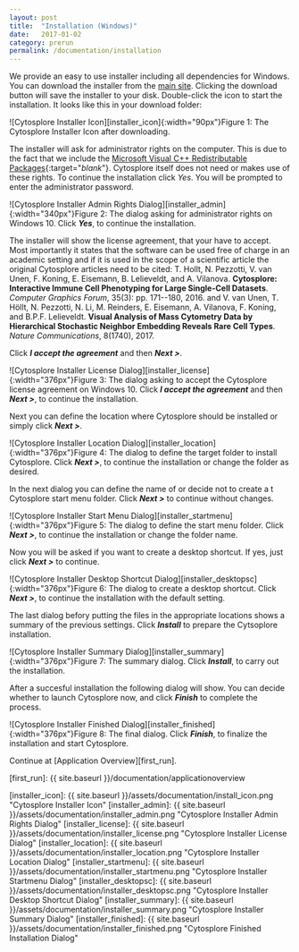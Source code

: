 ```yaml
---
layout: post
title:  "Installation (Windows)"
date:   2017-01-02
category: prerun
permalink: /documentation/installation
---
```

We provide an easy to use installer including all dependencies for Windows. You can download the installer from the [main site][main].
Clicking the download button will save the installer to your disk. Double-click the icon to start the installation. It looks like this in your download folder:

![Cytosplore Installer Icon][installer_icon]{:width="90px"}<span class="caption">Figure 1: The Cytosplore Installer Icon after downloading.</span>

The installer will ask for administrator rights on the computer. This is due to the fact that we include the [Microsoft Visual C++ Redistributable Packages][vcredist]{:target="_blank_"}. Cytosplore itself does not need or makes use of these rights. To continue the installation click *Yes*. You will be prompted to enter the administrator password.

![Cytosplore Installer Admin Rights Dialog][installer_admin]{:width="340px"}<span class="caption">Figure 2: The dialog asking for administrator rights on Windows 10. Click *__Yes__*, to continue the installation.</span>

The installer will show the license agreement, that your have to accept. Most importantly it states that the software can be used free of charge in an academic setting and if it is used in the scope of a scientific article the original Cytosplore articles need to be cited:
T. Hollt, N. Pezzotti, V. van Unen, F. Koning, E. Eisemann, B. Lelieveldt, and A. Vilanova. **Cytosplore: Interactive Immune Cell Phenotyping for Large Single-Cell Datasets**. *Computer Graphics Forum*, 35(3): pp. 171--180, 2016.
and
V. van Unen, T. Höllt, N. Pezzotti, N. Li, M. Reinders, E. Eisemann, A. Vilanova, F. Koning, and B.P.F. Lelieveldt. **Visual Analysis of Mass Cytometry Data by Hierarchical Stochastic Neighbor Embedding Reveals Rare Cell Types**. *Nature Communications*, 8(1740), 2017.

Click *__I accept the agreement__* and then *__Next >__*.

![Cytosplore Installer License Dialog][installer_license]{:width="376px"}<span class="caption">Figure 3: The dialog asking to accept the Cytosplore license agreement on Windows 10. Click *__I accept the agreement__* and then *__Next >__*, to continue the installation.</span>

Next you can define the location where Cytosplore should be installed or simply click *__Next >__*.

![Cytosplore Installer Location Dialog][installer_location]{:width="376px"}<span class="caption">Figure 4: The dialog to define the target folder to install Cytosplore. Click *__Next >__*, to continue the installation or change the folder as desired.</span>

In the next dialog you can define the name of or decide not to create a t Cytosplore start menu folder. Click *__Next >__* to continue without changes.

![Cytosplore Installer Start Menu Dialog][installer_startmenu]{:width="376px"}<span class="caption">Figure 5: The dialog to define the start menu folder. Click *__Next >__*, to continue the installation or change the folder name.</span>

Now you will be asked if you want to create a desktop shortcut. If yes, just click *__Next >__* to continue.

![Cytosplore Installer Desktop Shortcut Dialog][installer_desktopsc]{:width="376px"}<span class="caption">Figure 6: The dialog to create a desktop shortcut. Click *__Next >__*, to continue the installation with the default setting.</span>

The last dialog befory putting the files in the appropriate locations shows a summary of the previous settings. Click *__Install__* to prepare the Cytsoplore installation.

![Cytosplore Installer Summary Dialog][installer_summary]{:width="376px"}<span class="caption">Figure 7: The summary dialog. Click *__Install__*, to carry out the installation.</span>

After a succesful installation the following dialog will show. You can decide whether to launch Cytosplore now, and click *__Finish__* to complete the process.

![Cytosplore Installer Finished Dialog][installer_finished]{:width="376px"}<span class="caption">Figure 8: The final dialog. Click *__Finish__*, to finalize the installation and start Cytosplore.</span>

Continue at [Application Overview][first_run].

[main]: https://www.cytosplore.org/#get
[vcredist]: https://www.microsoft.com/en-gb/download/details.aspx?id=40784
[first_run]: {{ site.baseurl }}/documentation/applicationoverview

[installer_icon]: {{ site.baseurl }}/assets/documentation/install_icon.png "Cytosplore Installer Icon"
[installer_admin]: {{ site.baseurl }}/assets/documentation/installer_admin.png "Cytosplore Installer Admin Rights Dialog"
[installer_license]: {{ site.baseurl }}/assets/documentation/installer_license.png "Cytosplore Installer License Dialog"
[installer_location]: {{ site.baseurl }}/assets/documentation/installer_location.png "Cytosplore Installer Location Dialog"
[installer_startmenu]: {{ site.baseurl }}/assets/documentation/installer_startmenu.png "Cytosplore Installer Startmenu Dialog"
[installer_desktopsc]: {{ site.baseurl }}/assets/documentation/installer_desktopsc.png "Cytosplore Installer Desktop Shortcut Dialog"
[installer_summary]: {{ site.baseurl }}/assets/documentation/installer_summary.png "Cytosplore Installer Summary Dialog"
[installer_finished]: {{ site.baseurl }}/assets/documentation/installer_finished.png "Cytosplore Finished Installation Dialog"
